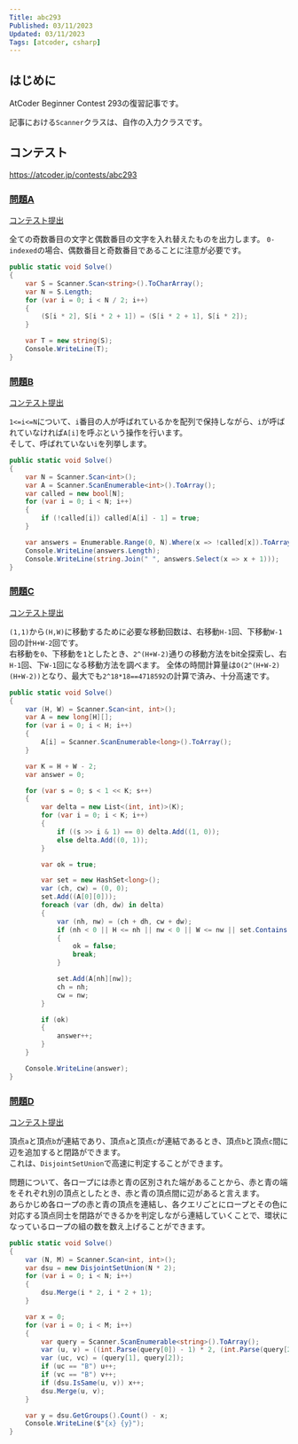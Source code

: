```yaml
---
Title: abc293
Published: 03/11/2023
Updated: 03/11/2023
Tags: [atcoder, csharp]
---
```


## はじめに

AtCoder Beginner Contest 293の復習記事です。

記事における`Scanner`クラスは、自作の入力クラスです。

## コンテスト

<https://atcoder.jp/contests/abc293>

### [問題A](https://atcoder.jp/contests/abc293/tasks/abc293_a)

[コンテスト提出](https://atcoder.jp/contests/ABC293/submissions/39600481)

全ての奇数番目の文字と偶数番目の文字を入れ替えたものを出力します。
`0-indexed`の場合、偶数番目と奇数番目であることに注意が必要です。

```csharp
public static void Solve()
{
    var S = Scanner.Scan<string>().ToCharArray();
    var N = S.Length;
    for (var i = 0; i < N / 2; i++)
    {
        (S[i * 2], S[i * 2 + 1]) = (S[i * 2 + 1], S[i * 2]);
    }

    var T = new string(S);
    Console.WriteLine(T);
}
```

### [問題B](https://atcoder.jp/contests/abc293/tasks/abc293_b)

[コンテスト提出](https://atcoder.jp/contests/ABC293/submissions/39607963)

`1<=i<=N`について、`i`番目の人が呼ばれているかを配列で保持しながら、`i`が呼ばれていなければ`A[i]`を呼ぶという操作を行います。  
そして、呼ばれていない`i`を列挙します。

```csharp
public static void Solve()
{
    var N = Scanner.Scan<int>();
    var A = Scanner.ScanEnumerable<int>().ToArray();
    var called = new bool[N];
    for (var i = 0; i < N; i++)
    {
        if (!called[i]) called[A[i] - 1] = true;
    }

    var answers = Enumerable.Range(0, N).Where(x => !called[x]).ToArray();
    Console.WriteLine(answers.Length);
    Console.WriteLine(string.Join(" ", answers.Select(x => x + 1)));
}
```

### [問題C](https://atcoder.jp/contests/abc293/tasks/abc293_c)

[コンテスト提出](https://atcoder.jp/contests/ABC293/submissions/39616941)

`(1,1)`から`(H,W)`に移動するために必要な移動回数は、右移動`H-1`回、下移動`W-1`回の計`H+W-2`回です。  
右移動を`0`、下移動を`1`としたとき、`2^(H+W-2)`通りの移動方法をbit全探索し、右`H-1`回、下`W-1`回になる移動方法を調べます。
全体の時間計算量は`O(2^(H+W-2)(H+W-2))`となり、最大でも`2^18*18==4718592`の計算で済み、十分高速です。

```csharp
public static void Solve()
{
    var (H, W) = Scanner.Scan<int, int>();
    var A = new long[H][];
    for (var i = 0; i < H; i++)
    {
        A[i] = Scanner.ScanEnumerable<long>().ToArray();
    }

    var K = H + W - 2;
    var answer = 0;

    for (var s = 0; s < 1 << K; s++)
    {
        var delta = new List<(int, int)>(K);
        for (var i = 0; i < K; i++)
        {
            if ((s >> i & 1) == 0) delta.Add((1, 0));
            else delta.Add((0, 1));
        }

        var ok = true;

        var set = new HashSet<long>();
        var (ch, cw) = (0, 0);
        set.Add((A[0][0]));
        foreach (var (dh, dw) in delta)
        {
            var (nh, nw) = (ch + dh, cw + dw);
            if (nh < 0 || H <= nh || nw < 0 || W <= nw || set.Contains(A[nh][nw]))
            {
                ok = false;
                break;
            }

            set.Add(A[nh][nw]);
            ch = nh;
            cw = nw;
        }

        if (ok)
        {
            answer++;
        }
    }

    Console.WriteLine(answer);
}
```

### [問題D](https://atcoder.jp/contests/abc293/tasks/abc293_d)

[コンテスト提出](https://atcoder.jp/contests/ABC293/submissions/39620255)

頂点`a`と頂点`b`が連結であり、頂点`a`と頂点`c`が連結であるとき、頂点`b`と頂点`c`間に辺を追加すると閉路ができます。  
これは、`DisjointSetUnion`で高速に判定することができます。

問題について、各ロープには赤と青の区別された端があることから、赤と青の端をそれぞれ別の頂点としたとき、赤と青の頂点間に辺があると言えます。  
あらかじめ各ロープの赤と青の頂点を連結し、各クエリごとにロープとその色に対応する頂点同士を閉路ができるかを判定しながら連結していくことで、環状になっているロープの組の数を数え上げることができます。

```csharp
public static void Solve()
{
    var (N, M) = Scanner.Scan<int, int>();
    var dsu = new DisjointSetUnion(N * 2);
    for (var i = 0; i < N; i++)
    {
        dsu.Merge(i * 2, i * 2 + 1);
    }

    var x = 0;
    for (var i = 0; i < M; i++)
    {
        var query = Scanner.ScanEnumerable<string>().ToArray();
        var (u, v) = ((int.Parse(query[0]) - 1) * 2, (int.Parse(query[2]) - 1) * 2);
        var (uc, vc) = (query[1], query[2]);
        if (uc == "B") u++;
        if (vc == "B") v++;
        if (dsu.IsSame(u, v)) x++;
        dsu.Merge(u, v);
    }

    var y = dsu.GetGroups().Count() - x;
    Console.WriteLine($"{x} {y}");
}
```
